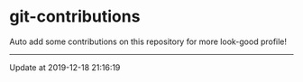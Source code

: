 # git-contributions

Auto add some contributions on this repository for more look-good profile!

---

Update at 2019-12-18 21:16:19
